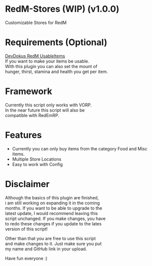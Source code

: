 # RedM-Stores (WIP) (v1.0.0)
 Customizable Stores for RedM
 
# Requirements (Optional)
[DevDokus RedM UsableItems](https://github.com/DevDokus/RedM-UsableItems) <br>
If you want to make your items be usable. <br>
With this plugin you can also set the mount of <br>
hunger, thirst, stamina and health you get per item.

# Framework
Currently this script only works with VORP. <br> 
In the near future this script will also be <br> 
compatible with RedEmRP. 

# Features
- Currently you can only buy items from the category Food and Misc items. <br>
- Multiple Store Locations <br>
- Easy to work with Config <br>
 
# Disclaimer
Although the basics of this plugin are finished, <br>
i am still working on expanding it in the coming <br>
months. If you want to be able to upgrade to the <br>
latest update, I would recommend leaving this    <br>
script unchanged. If you make changes, you have  <br>
to redo these changes if you update to the lates <br>
version of this script!                          <br>

Other than that you are free to use this script  <br>
and make changes to it. Just make sure you put   <br>
my name and GitHub link in your upload.          <br>

Have fun everyone :)
